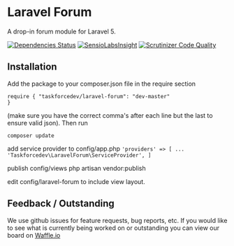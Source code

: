 # Laravel Forum
A drop-in forum module for Laravel 5.

[![Dependencies Status](https://depending.in/taskforcedev/laravel-forum.png)](http://depending.in/taskforcedev/laravel-forum) [![SensioLabsInsight](https://insight.sensiolabs.com/projects/0c79cbbe-c7e6-4223-8379-a0f445cfdf66/big.png)](https://insight.sensiolabs.com/projects/0c79cbbe-c7e6-4223-8379-a0f445cfdf66) [![Scrutinizer Code Quality](https://scrutinizer-ci.com/g/taskforcedev/laravel-forum/badges/quality-score.png?b=master)](https://scrutinizer-ci.com/g/taskforcedev/laravel-forum/?branch=master)

## Installation

Add the package to your composer.json file in the require section

<code>require {
"taskforcedev/laravel-forum": "dev-master"
}</code>

(make sure you have the correct comma's after each line but the last to ensure valid json).
Then run

<code>composer update</code>

add service provider to config/app.php
<code>'providers' => [
    ...
    'Taskforcedev\LaravelForum\ServiceProvider',
]</code>

publish config/views
php artisan vendor:publish

edit config/laravel-forum to include view layout.

## Feedback / Outstanding
We use github issues for feature requests, bug reports, etc. If you would like to see what is currently being worked on or outstanding you can view our board on [Waffle.io](https://waffle.io/taskforcedev/laravel-forum)
